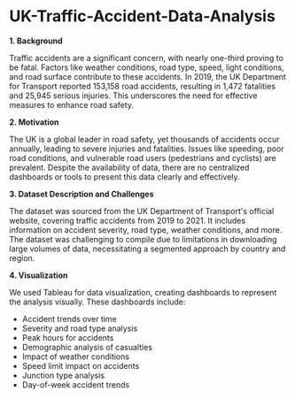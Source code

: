 # UK-Traffic-Accident-Data-Analysis

**1. Background**

Traffic accidents are a significant concern, with nearly one-third proving to be fatal. Factors like weather conditions, road type, speed, light conditions, and road surface contribute to these accidents. In 2019, the UK Department for Transport reported 153,158 road accidents, resulting in 1,472 fatalities and 25,945 serious injuries. This underscores the need for effective measures to enhance road safety.

**2. Motivation**

The UK is a global leader in road safety, yet thousands of accidents occur annually, leading to severe injuries and fatalities. Issues like speeding, poor road conditions, and vulnerable road users (pedestrians and cyclists) are prevalent. Despite the availability of data, there are no centralized dashboards or tools to present this data clearly and effectively.

**3. Dataset Description and Challenges**

The dataset was sourced from the UK Department of Transport's official website, covering traffic accidents from 2019 to 2021. It includes information on accident severity, road type, weather conditions, and more. The dataset was challenging to compile due to limitations in downloading large volumes of data, necessitating a segmented approach by country and region.

**4. Visualization**

We used Tableau for data visualization, creating dashboards to represent the analysis visually. These dashboards include:

  - Accident trends over time
  - Severity and road type analysis
  - Peak hours for accidents
  - Demographic analysis of casualties
  - Impact of weather conditions
  - Speed limit impact on accidents
  - Junction type analysis
  - Day-of-week accident trends
